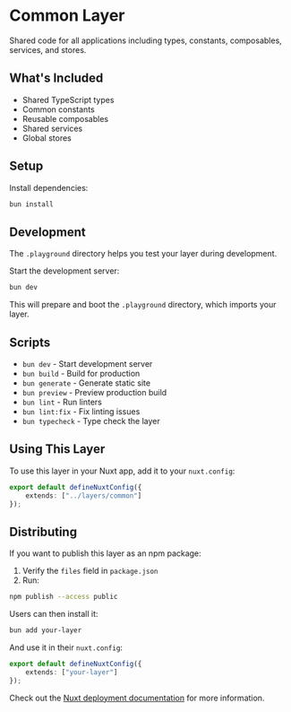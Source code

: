 # Common Layer

Shared code for all applications including types, constants, composables, services, and stores.

## What's Included

- Shared TypeScript types
- Common constants
- Reusable composables
- Shared services
- Global stores

## Setup

Install dependencies:

```bash
bun install
```

## Development

The `.playground` directory helps you test your layer during development.

Start the development server:

```bash
bun dev
```

This will prepare and boot the `.playground` directory, which imports your layer.

## Scripts

- `bun dev` - Start development server
- `bun build` - Build for production
- `bun generate` - Generate static site
- `bun preview` - Preview production build
- `bun lint` - Run linters
- `bun lint:fix` - Fix linting issues
- `bun typecheck` - Type check the layer

## Using This Layer

To use this layer in your Nuxt app, add it to your `nuxt.config`:

```ts
export default defineNuxtConfig({
    extends: ["../layers/common"]
});
```

## Distributing

If you want to publish this layer as an npm package:

1. Verify the `files` field in `package.json`
2. Run:

```bash
npm publish --access public
```

Users can then install it:

```bash
bun add your-layer
```

And use it in their `nuxt.config`:

```ts
export default defineNuxtConfig({
    extends: ["your-layer"]
});
```

Check out the [Nuxt deployment documentation](https://nuxt.com/docs/getting-started/deployment) for more information.
